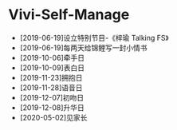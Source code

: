 # Vivi-Self-Manage

- [2019-06-19]设立特别节目-《梓瑜 Talking FS》
- [2019-06-19]每两天给锦鲤写一封小情书
- [2019-10-06]牵手日
- [2019-10-09]表白日
- [2019-11-23]拥抱日
- [2019-11-28]语音日
- [2019-12-07]初吻日
- [2019-12-08]升华日
- [2020-05-02]见家长
